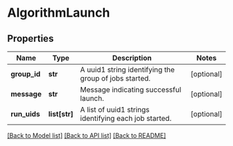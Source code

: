 # AlgorithmLaunch

## Properties
Name | Type | Description | Notes
------------ | ------------- | ------------- | -------------
**group_id** | **str** | A uuid1 string identifying the group of jobs started. | [optional] 
**message** | **str** | Message indicating successful launch. | [optional] 
**run_uids** | **list[str]** | A list of uuid1 strings identifying each job started. | [optional] 

[[Back to Model list]](../README.md#documentation-for-models) [[Back to API list]](../README.md#documentation-for-api-endpoints) [[Back to README]](../README.md)

